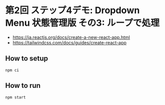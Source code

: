 # 第2回 ステップ4デモ: Dropdown Menu 状態管理版 その3: ループで処理

- https://ja.reactjs.org/docs/create-a-new-react-app.html
- https://tailwindcss.com/docs/guides/create-react-app

## How to setup

```
npm ci
```

## How to run

```
npm start
```